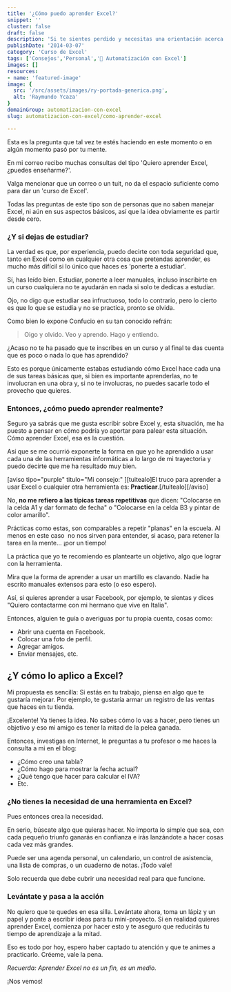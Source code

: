 ```yaml
---
title: '¿Cómo puedo aprender Excel?'
snippet: ''
cluster: false
draft: false 
description: 'Si te sientes perdido y necesitas una orientación acerca de cómo aprender Excel, esta entrada podría ayudarte.'
publishDate: '2014-03-07'
category: 'Curso de Excel'
tags: ['Consejos','Personal','🤖 Automatización con Excel']
images: []
resources: 
- name: 'featured-image'
image: {
  src: '/src/assets/images/ry-portada-generica.png',
  alt: 'Raymundo Ycaza'
}
domainGroup: automatizacion-con-excel
slug: automatizacion-con-excel/como-aprender-excel

---
```


Esta es la pregunta que tal vez te estés haciendo en este momento o en algún momento pasó por tu mente.

En mi correo recibo muchas consultas del tipo 'Quiero aprender Excel, ¿puedes enseñarme?'.

Valga mencionar que un correo o un tuit, no da el espacio suficiente como para dar un 'curso de Excel'.

Todas las preguntas de este tipo son de personas que no saben manejar Excel, ni aún en sus aspectos básicos, así que la idea obviamente es partir desde cero.

### ¿Y si dejas de estudiar?

La verdad es que, por experiencia, puedo decirte con toda seguridad que, tanto en Excel como en cualquier otra cosa que pretendas aprender, es mucho más difícil si lo único que haces es 'ponerte a estudiar'.

Sí, has leído bien. Estudiar, ponerte a leer manuales, incluso inscribirte en un curso cualquiera no te ayudarán en nada si solo te dedicas a estudiar.

Ojo, no digo que estudiar sea infructuoso, todo lo contrario, pero lo cierto es que lo que se estudia y no se practica, pronto se olvida.

Como bien lo expone Confucio en su tan conocido refrán:

> Oigo y olvido. Veo y aprendo. Hago y entiendo.

¿Acaso no te ha pasado que te inscribes en un curso y al final te das cuenta que es poco o nada lo que has aprendido?

Esto es porque únicamente estabas estudiando cómo Excel hace cada una de sus tareas básicas que, si bien es importante aprenderlas, no te involucran en una obra y, si no te involucras, no puedes sacarle todo el provecho que quieres.

### Entonces, ¿cómo puedo aprender realmente?

Seguro ya sabrás que me gusta escribir sobre Excel y, esta situación, me ha puesto a pensar en cómo podría yo aportar para palear esta situación. Cómo aprender Excel, esa es la cuestión.

Así que se me ocurrió exponerte la forma en que yo he aprendido a usar cada una de las herramientas informáticas a lo largo de mi trayectoria y puedo decirte que me ha resultado muy bien.

\[aviso tipo="purple" titulo="Mi consejo:" \]\[tuitealo\]El truco para aprender a usar Excel o cualquier otra herramienta es: **Practicar**.\[/tuitealo\]\[/aviso\]

No, **no me refiero a las típicas tareas repetitivas** que dicen: "Colocarse en la celda A1 y dar formato de fecha" o "Colocarse en la celda B3 y pintar de color amarillo".

Prácticas como estas, son comparables a repetir "planas" en la escuela. Al menos en este caso  no nos sirven para entender, si acaso, para retener la tarea en la mente... ¡por un tiempo!

La práctica que yo te recomiendo es plantearte un objetivo, algo que lograr con la herramienta.

Mira que la forma de aprender a usar un martillo es clavando. Nadie ha escrito manuales extensos para esto (o eso espero).

Así, si quieres aprender a usar Facebook, por ejemplo, te sientas y dices "Quiero contactarme con mi hermano que vive en Italia".

Entonces, alguien te guía o averiguas por tu propia cuenta, cosas como:

- Abrir una cuenta en Facebook.
- Colocar una foto de perfil.
- Agregar amigos.
- Enviar mensajes, etc.

## ¿Y cómo lo aplico a Excel?

Mi propuesta es sencilla: Si estás en tu trabajo, piensa en algo que te gustaría mejorar. Por ejemplo, te gustaría armar un registro de las ventas que haces en tu tienda.

¡Excelente! Ya tienes la idea. No sabes cómo lo vas a hacer, pero tienes un objetivo y eso mi amigo es tener la mitad de la pelea ganada.

Entonces, investigas en Internet, le preguntas a tu profesor o me haces la consulta a mi en el blog:

- ¿Cómo creo una tabla?
- ¿Cómo hago para mostrar la fecha actual?
- ¿Qué tengo que hacer para calcular el IVA?
- Etc.

### ¿No tienes la necesidad de una herramienta en Excel?

Pues entonces crea la necesidad.

En serio, búscate algo que quieras hacer. No importa lo simple que sea, con cada pequeño triunfo ganarás en confianza e irás lanzándote a hacer cosas cada vez más grandes.

Puede ser una agenda personal, un calendario, un control de asistencia, una lista de compras, o un cuaderno de notas. ¡Todo vale!

Solo recuerda que debe cubrir una necesidad real para que funcione.

### Levántate y pasa a la acción

No quiero que te quedes en esa silla. Levántate ahora, toma un lápiz y un papel y ponte a escribir ideas para tu mini-proyecto. Si en realidad quieres aprender Excel, comienza por hacer esto y te aseguro que reducirás tu tiempo de aprendizaje a la mitad.

Eso es todo por hoy, espero haber captado tu atención y que te animes a practicarlo. Créeme, vale la pena.

_Recuerda: Aprender Excel no es un fin, es un medio._

¡Nos vemos!
